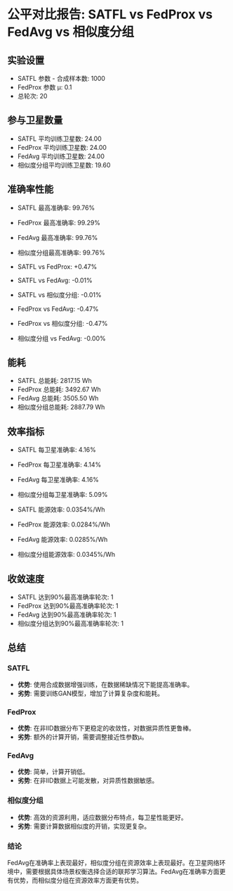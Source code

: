 # 公平对比报告: SATFL vs FedProx vs FedAvg vs 相似度分组

## 实验设置
- SATFL 参数 - 合成样本数: 1000
- FedProx 参数 μ: 0.1
- 总轮次: 20

## 参与卫星数量
- SATFL 平均训练卫星数: 24.00
- FedProx 平均训练卫星数: 24.00
- FedAvg 平均训练卫星数: 24.00
- 相似度分组平均训练卫星数: 19.60

## 准确率性能
- SATFL 最高准确率: 99.76%
- FedProx 最高准确率: 99.29%
- FedAvg 最高准确率: 99.76%
- 相似度分组最高准确率: 99.76%

- SATFL vs FedProx: +0.47%
- SATFL vs FedAvg: -0.01%
- SATFL vs 相似度分组: -0.01%
- FedProx vs FedAvg: -0.47%
- FedProx vs 相似度分组: -0.47%
- 相似度分组 vs FedAvg: -0.00%

## 能耗
- SATFL 总能耗: 2817.15 Wh
- FedProx 总能耗: 3492.67 Wh
- FedAvg 总能耗: 3505.50 Wh
- 相似度分组总能耗: 2887.79 Wh

## 效率指标
- SATFL 每卫星准确率: 4.16%
- FedProx 每卫星准确率: 4.14%
- FedAvg 每卫星准确率: 4.16%
- 相似度分组每卫星准确率: 5.09%

- SATFL 能源效率: 0.0354%/Wh
- FedProx 能源效率: 0.0284%/Wh
- FedAvg 能源效率: 0.0285%/Wh
- 相似度分组能源效率: 0.0345%/Wh

## 收敛速度
- SATFL 达到90%最高准确率轮次: 1
- FedProx 达到90%最高准确率轮次: 1
- FedAvg 达到90%最高准确率轮次: 1
- 相似度分组达到90%最高准确率轮次: 1

## 总结
### SATFL
- **优势**: 使用合成数据增强训练，在数据稀缺情况下能提高准确率。
- **劣势**: 需要训练GAN模型，增加了计算复杂度和能耗。

### FedProx
- **优势**: 在非IID数据分布下更稳定的收敛性，对数据异质性更鲁棒。
- **劣势**: 额外的计算开销，需要调整接近性参数μ。

### FedAvg
- **优势**: 简单，计算开销低。
- **劣势**: 在非IID数据上可能发散，对异质性数据敏感。

### 相似度分组
- **优势**: 高效的资源利用，适应数据分布特点，每卫星性能更好。
- **劣势**: 需要计算数据相似度的开销，实现更复杂。

### 结论
FedAvg在准确率上表现最好，相似度分组在资源效率上表现最好。在卫星网络环境中，需要根据具体场景权衡选择合适的联邦学习算法。FedAvg在准确率方面更有优势，而相似度分组在资源效率方面更有优势。
